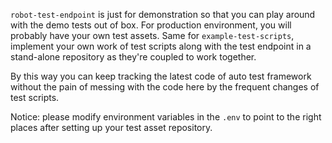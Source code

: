`robot-test-endpoint` is just for demonstration so that you can play around with the demo tests out of box. For production environment, you will probably have your own test assets. Same for `example-test-scripts`, implement your own work of test scripts along with the test endpoint in a stand-alone repository as they're coupled to work together.

By this way you can keep tracking the latest code of auto test framework without the pain of messing with the code here by the frequent changes of test scripts.

Notice: please modify environment variables in the `.env` to point to the right places after setting up your test asset repository.